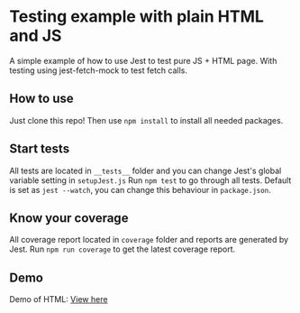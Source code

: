 # Testing example with plain HTML and JS
A simple example of how to use Jest to test pure JS + HTML page. With testing using jest-fetch-mock to test fetch calls.

## How to use
Just clone this repo! Then use `npm install` to install all needed packages.

## Start tests
All tests are located in `__tests__` folder and you can change Jest's global variable setting in `setupJest.js` Run `npm test` to go through all tests. Default is set as `jest --watch`, you can change this behaviour in `package.json`.

## Know your coverage
All coverage report located in `coverage` folder and reports are generated by Jest. Run `npm run coverage` to get the latest coverage report.

## Demo
Demo of HTML: [View here](https://snowleo208.github.io/test-js-example/)
